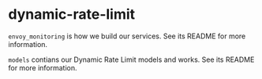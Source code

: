 # dynamic-rate-limit


```envoy_monitoring``` is how we build our services. See its README for more information.

```models``` contians our Dynamic Rate Limit models and works. See its README for more information.